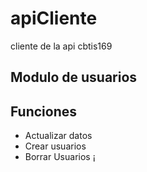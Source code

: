 # apiCliente
cliente de la api cbtis169

## Modulo de usuarios 

Funciones 
----------------
* Actualizar datos 
* Crear usuarios 
* Borrar Usuarios 
¡
